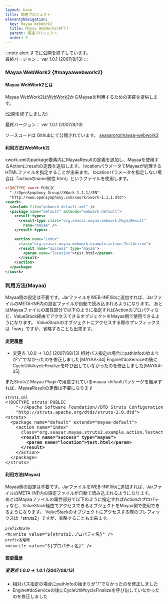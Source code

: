 ```yaml
---
layout: base
title: 関連プロジェクト
eleventyNavigation:
  key: Mayaa WebWork2
  title: Mayaa WebWork2(終了)
  parent: 関連プロジェクト
  order: 3
---
```


:::note alert
すでに公開を終了しています。<br>
最終バージョン： ver 1.0.1 (2007/8/13)
:::

### Mayaa WebWork2 {#mayaawebwork2}

#### Mayaa WebWork2とは
Mayaa WebWork2は[WebWork2](http://www.opensymphony.com/webwork/)からMayaaを利用するための実装を提供します。

(公開を終了しました)

最終バージョン： ver 1.0.1 (2007/8/13)

ソースコードは Githubにて公開されています。
[seasarorg/mayaa-webwork2](https://github.com/seasarorg/mayaa-webwork2)


#### 利用方法(WebWork2)

xwork.xmlのpackage要素内にMayaaResultの定義を追加し、Mayaaを使用するActionにresultの定義を追加します。
locationパラメータでMayaaが処理するHTMLファイルを指定することが出来ます。 locationパラメータを指定しない場合は「actionのname属性.html」というファイルを使用します。

```xml {data-filename=xwork.xml}
<!DOCTYPE xwork PUBLIC
  "-//OpenSymphony Group//XWork 1.1.1//EN"
  "http://www.opensymphony.com/xwork/xwork-1.1.1.dtd">
<xwork>
  <include file="webwork-default.xml" />
  <package name="default" extends="webwork-default">
    <result-types>
      <result-type class="org.seasar.mayaa.webwork.MayaaResult"
        name="mayaa" />
    </result-types>

    <action name="index"
      class="org.seasar.mayaa.webwork.example.action.TestAction">
      <result name="success" type="mayaa">
        <param name="location">test.html</param>
      </result>
    </action>
  </package>
</xwork>
```

### 利用方法(Mayaa)

Mayaa側の設定は不要です。JarファイルをWEB-INF/libに追加すれば、JarファイルのMETA-INF内の設定ファイルが自動で読み込まれるようになります。
あとはMayaaファイルの属性部分で以下のように指定すればActionのプロパティなど、ValueStack経由でアクセスできるオブジェクトをMayaa側で使用できるようになります。 ValueStackのオブジェクトにアクセスする際のプレフィックスは「ww」ですが、省略することも出来ます。


#### 変更履歴
* 変更点 1.0.0 -> 1.0.1 (2007/08/13)
 相対パス指定の場合にpathInfoの始まりが"/"でなかったのを修正しました[MAYAA-34]
 Engine#doServiceの後にCycleUtil#cycleFinalizeを呼び出していなかったのを修正しました[MAYAA-35]


<p>またStruts2 Mayaa Pluginで用意されているmayaa-defaultパッケージを継承すれば、MayaaResultの定義は不要になります</p>
<pre>
<code>struts.xml</code>
<span class="file">&lt;!DOCTYPE struts PUBLIC
    "-//Apache Software Foundation//DTD Struts Configuration 2.0//EN"
    "http://struts.apache.org/dtds/struts-2.0.dtd"&gt;
&lt;struts&gt;
  &lt;package name="default" extends="mayaa-default"&gt;
    &lt;action name="index"
      class="org.seasar.mayaa.struts2.example.action.TestAction"&gt;<strong>
      &lt;result name="success" type="mayaa"&gt;
        &lt;param name="location"&gt;test.html&lt;/param&gt;
      &lt;/result&gt;</strong>
    &lt;/action&gt;
  &lt;/package&gt;
&lt;/struts&gt;</span></pre>
<h4>利用方法(Mayaa)</h4>
<p>
Mayaa側の設定は不要です。JarファイルをWEB-INF/libに追加すれば、JarファイルのMETA-INF内の設定ファイルが自動で読み込まれるようになります。<br>
あとはMayaaファイルの属性部分で以下のように指定すればActionのプロパティなど、ValueStack経由でアクセスできるオブジェクトをMayaa側で使用できるようになります。
ValueStackのオブジェクトにアクセスする際のプレフィックスは「struts2」ですが、省略することも出来ます。
</p>
<pre>
<code>prefix指定時</code>
<span class="file">&lt;m:write value="&#36;{struts2.プロパティ名}" /&gt;</span>
<code>prefix省略時</code>
<span class="file">&lt;m:write value="&#36;{プロパティ名}" /&gt;</span>
</pre>

<h4>変更履歴</h4>
<h5><a id="ver1.0.1" name="ver1.0.1"></a>変更点 1.0.0 -> 1.0.1 (2007/08/13)</h5>
<ul>
<li class="fix">相対パス指定の場合にpathInfoの始まりが"/"でなかったのを修正しました</li>
<li class="fix">Engine#doServiceの後にCycleUtil#cycleFinalizeを呼び出していなかったのを修正しました</li>
</ul>
